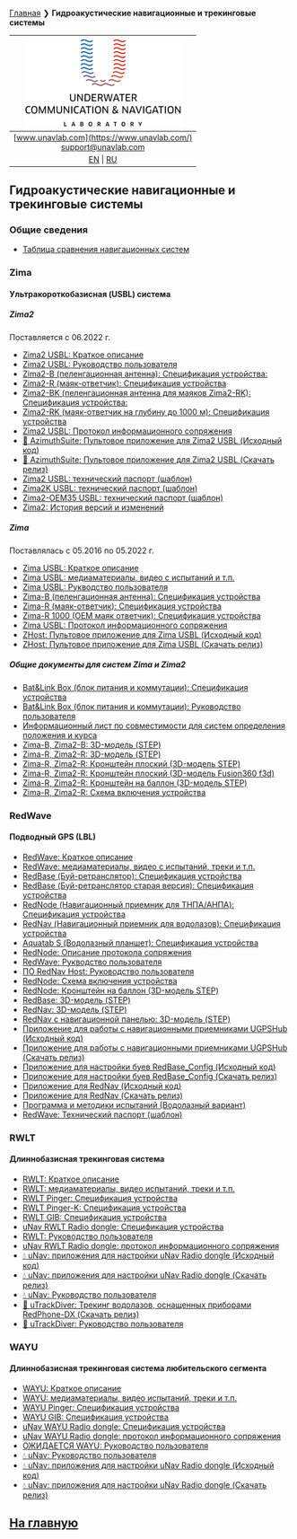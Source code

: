 [Главная](/README_RU) ❯ **Гидроакустические навигационные и трекинговые системы**

| ![logo](/documentation/sm_logo.png) |
| :---: |
| [www.unavlab.com](https://www.unavlab.com/) <br/> [support@unavlab.com](mailto:support@unavlab.com) |
| [EN](navigation_and_tracking_systems_en.md) \| [RU](navigation_and_tracking_systems_ru.md) |

## Гидроакустические навигационные и трекинговые системы

### Общие сведения
* [Таблица сравнения навигационных систем](navigation_systems_comparison_ru.md)

### Zima
#### Ультракороткобазисная (USBL) система
##### Zima2
Поставляется с 06.2022 г.
* [Zima2 USBL: Краткое описание](/documentation/RU/Zima/Zima2_DataBrief_ru.md)
* [Zima2 USBL: Руководство пользователя](/documentation/RU/Zima/Zima2_Users_manual_ru.md)
* [Zima2-B (пеленгационная антенна): Спецификация устройства:](/documentation/RU/Zima/Zima2B_Specification_ru.md)
* [Zima2-R (маяк-ответчик): Спецификация устройства](/documentation/RU/Zima/Zima2R_Specification_ru.md)
* [Zima2-BK (пеленгационная антенна для маяков Zima2-RK): Спецификация устройства:](/documentation/RU/Zima/Zima2BK_Specification_ru.md)
* [Zima2-RK (маяк-ответчик на глубину до 1000 м): Спецификация устройства](/documentation/RU/Zima/Zima2RK_Specification_ru.md)
* [Zima2 USBL: Протокол информационного сопряжения](/documentation/RU/Zima/Zima2_Protocol_Specification_ru.md)
* [🐙 AzimuthSuite: Пультовое приложение для Zima2 USBL (Исходный код)](https://github.com/ucnl/AzimuthSuite)
* [🐙 AzimuthSuite: Пультовое приложение для Zima2 USBL (Скачать релиз)](https://github.com/ucnl/AzimuthSuite/releases/download/beta/AzimuthSuite.zip)
* [Zima2 USBL: технический паспорт (шаблон)](/documentation/RU/Zima/Zima2_technical_passport_ru.md)
* [Zima2K USBL: технический паспорт (шаблон)](/documentation/RU/Zima/Zima2K_technical_passport_ru.md)
* [Zima2-OEM35 USBL: технический паспорт (шаблон)](/documentation/RU/Zima/Zima2-OEM35_technical_passport_ru.md)
* [Zima2: История версий и изменений](/documentation/RU/Zima/Zima2_version_history_ru.md)

##### Zima
Поставлялась с 05.2016 по 05.2022 г.
* [Zima USBL: Краткое описание](/documentation/RU/Zima/Zima_DataBrief_ru.md)
* [Zima USBL: медиаматериалы, видео с испытаний и т.п.](/documentation/RU/Zima/media)
* [Zima USBL: Рукводство пользователя](/documentation/RU/Zima/Zima_Users_manual_ru.md)
* [Zima-B (пеленгационная антенна): Спецификация устройства](/documentation/RU/Zima/Zima_B_Specification_ru.md)
* [Zima-R (маяк-ответчик): Спецификация устройства](/documentation/RU/Zima/Zima_R_Specification_ru.md)
* [Zima-R 1000 (OEM маяк ответчик): Спецификация устройства](/documentation/RU/Zima/Zima_R_OEM_Specification_ru.md)
* [Zima USBL: Протокол информационного сопряжения](/documentation/RU/Zima/Zima_Protocol_Specification_ru.md)
* [ZHost: Пультовое приложение для Zima USBL (Исходный код)](https://github.com/ucnl/ZHost)
* [ZHost: Пультовое приложение для Zima USBL (Скачать релиз)](https://github.com/ucnl/ZHost/releases/download/2.2/ZHost.zip)

##### Общие документы для систем Zima и Zima2
* [Bat&Link Box (блок питания и коммутации): Спецификация устройства](/documentation/RU/Zima/Bat_n_link_box_Specification_ru.md)
* [Bat&Link Box (блок питания и коммутации): Руководство пользователя](/documentation/RU/Zima/Bat_n_link_box_Users_manual_ru.md)
* [Информационный лист по совместимости для систем определения положения и курса](/documentation/RU/Zima/Zima_GNSS_requirements_ru.md)
* [Zima-B, Zima2-B: 3D-модель (STEP)](/documentation/Zima_B_3D.step)
* [Zima-R, Zima2-R: 3D-модель (STEP)](/documentation/Zima_R_3D.step)
* [Zima-R, Zima2-R: Кронштейн плоский (3D-модель STEP)](/documentation/ZIMA-R_holder_flat.step)
* [Zima-R, Zima2-R: Кронштейн плоский (3D-модель Fusion360 f3d)](/documentation/ZIMA-R_holder_flat.f3d)
* [Zima-R, Zima2-R: Кронштейн на баллон (3D-модель STEP)](/documentation/msize_tank_holder.STEP)
* [Zima-R, Zima2-R: Схема включения устройства](/documentation/RU/Zima/ZimaR_wiring_diagram_ru.md)

### RedWave
#### Подводный GPS (LBL)
* [RedWave: Краткое описание](/documentation/RU/RedWAVE/RedWAVE_DataBrief_ru.md)
* [RedWave: медиаматериалы, видео с испытаний, треки и т.п.](/documentation/RU/RedWAVE/media)
* [RedBase (Буй-ретранслятор): Спецификация устройства](/documentation/RU/RedWAVE/RedBASE_Specification_ru.md)
* [RedBase (Буй-ретранслятор старая версия): Спецификация устройства](/documentation/RU/RedWAVE/RedBASE_old_Specification_ru.md)
* [RedNode (Навигационный приемник для ТНПА/АНПА): Спецификация устройства](/documentation/RU/RedWAVE/RedNODE_Specification_ru.md)
* [RedNav (Навигационный приемник для водолазов): Спецификация устройства](/documentation/RU/RedWAVE/RedNAV_Specification_ru.md)
* [Aquatab S (Водолазный планшет): Спецификация устройства](/documentation/RU/RedWAVE/Aquatab_s_specification_ru.md)
* [RedNode: Описание протокола сопряжения](/documentation/RU/RedWAVE/RedWAVE_Protocol_Specification_ru.md)
* [RedWave: Рукводство пользователя](/documentation/RU/RedWAVE/RedWAVE_Users_Manual_ru.md)
* [ПО RedNav Host: Руководство пользователя](/documentation/RU/RedWAVE/RedNAV_Host_Users_Manual_ru.md)
* [RedNode: Схема включения устройства](/documentation/RU/RedWAVE/RedNODE_wiring_diagram_ru.md)
* [RedNode: Кронштейн на баллон (3D-модель STEP)](/documentation/msize_tank_holder.STEP)
* [RedBase: 3D-модель (STEP) ](/documentation/RedBase_v2.0_3D.STEP)
* [RedNav: 3D-модель (STEP)](/documentation/RedNav_v2.0_3D.step)
* [RedNav с навигационной панелью: 3D-модель (STEP)](/documentation/RedNav_with_compass_3D.step) 
* [Приложение для работы с навигационными приемниками UGPSHub (Исходный код)](https://github.com/ucnl/UGPSHub)
* [Приложение для работы с навигационными приемниками  UGPSHub (Скачать релиз)](https://github.com/ucnl/UGPSHub/releases/download/1.0/UGPSHub.zip)
* [Приложение для настройки буев RedBase_Config (Исходный код)](https://github.com/ucnl/RedBASE_Config/)
* [Приложение для настройки буев RedBase_Config (Скачать релиз)](https://github.com/ucnl/RedBASE_Config/releases/download/1.0/RedBASE_Config.zip)
* [Приложение для RedNav (Исходный код)](https://github.com/ucnl/RedNavHost)
* [Приложение для RedNav (Скачать релиз)](https://github.com/ucnl/RedNavHost/releases/download/1.1/RedNAVHost.zip)
* [Программа и методики испытаний (Водолазный вариант)](/documentation/RU/RedWAVE/RedNAV_PM_ru.md)
* [RedWave: Технический паспорт (шаблон)](/documentation/RU/RedWAVE/RedWave_tech_pass_ru.md)

### RWLT
#### Длиннобазисная трекинговая система
* [RWLT: Краткое описание](/documentation/RU/RWLT/RWLT_DataBrief_ru.md)
* [RWLT: медиаматериалы, видео испытаний, треки и т.п.](/documentation/RU/RWLT/media.md)
* [RWLT Pinger: Спецификация устройства](/documentation/RU/RWLT/RWLT_Pinger_Specification_ru.md)
* [RWLT Pinger-K: Спецификация устройства](/documentation/RU/RWLT/RWLT_Pinger_K_Specification_ru.md)
* [RWLT GIB: Спецификация устройства](/documentation/RU/RWLT/RWLT_GIB_Specification_ru.md)
* [uNav RWLT Radio dongle: Спецификация устройства](/documentation/RU/RWLT/RWLT_RF_Dongle_ru.md)
* [RWLT: Руководство пользователя](/documentation/RU/RWLT/RWLT_Users_Manual_ru.md)
* [uNav RWLT Radio dongle: протокол информационного сопряжения](/documentation/RU/RWLT/uNav_protocol_specification_ru.md)
* [💧 uNav: приложения для настройки uNav Radio dongle (Исходный код)](https://github.com/ucnl/uNav)
* [💧 uNav: приложения для настройки uNav Radio dongle (Скачать релиз)](https://github.com/ucnl/uNav/releases/download/1.0/uNav.zip)
* [💧 uNav: Руководство пользователя](documentation/RU/RWLT/uNav_application_Users_manual_ru.md)
* [🤿 uTrackDiver: Трекинг водолазов, оснащенных приборами RedPhone-DX (Скачать релиз)](https://github.com/ucnl/uTrack/releases/download/beta/uTrackDiver.zip)
* [🤿 uTrackDiver: Руководство пользователя](documentation/RU/RWLT/uTrackDiver_Users_Manual_ru.md)

### WAYU
#### Длиннобазисная трекинговая система любительского сегмента
* [WAYU: Краткое описание](/documentation/RU/WAYU/WAYU_DataBrief_ru.md)
* [WAYU: медиаматериалы, видео испытаний, треки и т.п.](/documentation/RU/WAYU/media)
* [WAYU Pinger: Спецификация устройства](/documentation/RU/WAYU/WAYU_Pinger_Specification_ru.md)
* [WAYU GIB: Спецификация устройства](/documentation/RU/WAYU/WAYU_GIB_Specification_ru.md)
* [uNav WAYU Radio dongle: Спецификация устройства](/documentation/RU/RWLT/RWLT_RF_Dongle_ru.md)
* [uNav WAYU Radio dongle: протокол информационного сопряжения](/documentation/RU/RWLT/uNav_protocol_specification_ru.md)
* [ОЖИДАЕТСЯ WAYU: Руководство пользователя]()
* [💧 uNav: Руководство пользователя](documentation/RU/RWLT/uNav_application_Users_manual_ru.md)
* [💧 uNav: приложения для настройки uNav Radio dongle (Исходный код)](https://github.com/ucnl/uNav)
* [💧 uNav: приложения для настройки uNav Radio dongle (Скачать релиз)](https://github.com/ucnl/uNav/releases/download/1.0/uNav.zip)

## [На главную](README_RU.md)
